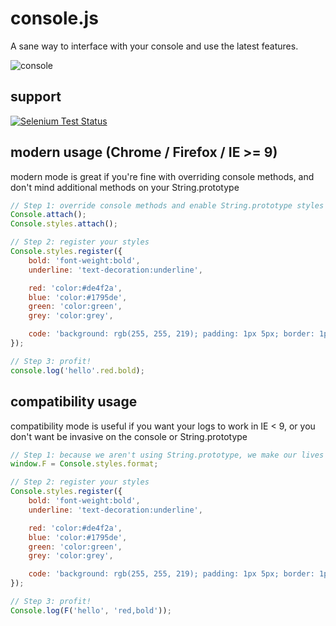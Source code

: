 # console.js

A sane way to interface with your console and use the latest features.

![console](https://cloud.githubusercontent.com/assets/139784/2598269/2cf8e294-bac3-11e3-8f5e-875cb251839d.gif)

## support

[![Selenium Test Status](https://saucelabs.com/browser-matrix/consolejs.svg)](https://saucelabs.com/u/consolejs)

## modern usage (Chrome / Firefox / IE >= 9)

modern mode is great if you're fine with overriding console methods, and don't mind additional methods on your String.prototype

```javascript
// Step 1: override console methods and enable String.prototype styles
Console.attach();
Console.styles.attach();

// Step 2: register your styles
Console.styles.register({
	bold: 'font-weight:bold',
	underline: 'text-decoration:underline',

	red: 'color:#de4f2a',
	blue: 'color:#1795de',
	green: 'color:green',
	grey: 'color:grey',

	code: 'background: rgb(255, 255, 219); padding: 1px 5px; border: 1px solid rgba(0, 0, 0, 0.1); line-height: 18px; text-decoration:underline;'
});

// Step 3: profit!
console.log('hello'.red.bold);
```

## compatibility usage

compatibility mode is useful if you want your logs to work in IE < 9, or you don't want be invasive on the console or String.prototype

```javascript
// Step 1: because we aren't using String.prototype, we make our lives a little easier by creating a shortcut
window.F = Console.styles.format;

// Step 2: register your styles
Console.styles.register({
	bold: 'font-weight:bold',
	underline: 'text-decoration:underline',

	red: 'color:#de4f2a',
	blue: 'color:#1795de',
	green: 'color:green',
	grey: 'color:grey',

	code: 'background: rgb(255, 255, 219); padding: 1px 5px; border: 1px solid rgba(0, 0, 0, 0.1); line-height: 18px; text-decoration:underline;'
});

// Step 3: profit!
Console.log(F('hello', 'red,bold'));
```